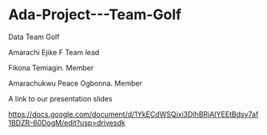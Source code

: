 # Ada-Project---Team-Golf

Data Team Golf
 
Amarachi Ejike F Team lead

Fikona Temiagin. Member

Amarachukwu Peace Ogbonna. Member


A link to our presentation slides

https://docs.google.com/document/d/1YkECdWSQixi3DIhBRjAIYEEtBdsy7af1BDZR-60DogM/edit?usp=drivesdk
